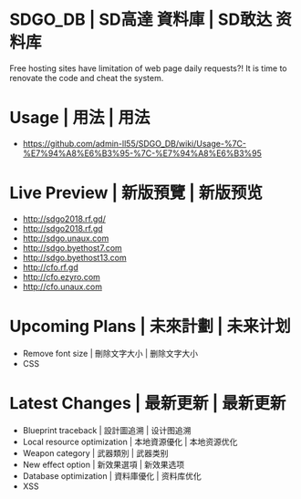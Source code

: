 # SDGO_DB | SD高達 資料庫 | SD敢达 资料库
Free hosting sites have limitation of web page daily requests?! It is time to renovate the code and cheat the system.

# Usage | 用法 | 用法
- https://github.com/admin-ll55/SDGO_DB/wiki/Usage-%7C-%E7%94%A8%E6%B3%95-%7C-%E7%94%A8%E6%B3%95

# Live Preview | 新版預覽 | 新版预览
- http://sdgo2018.rf.gd/
- http://sdgo2018.rf.gd
- http://sdgo.unaux.com
- http://sdgo.byethost7.com
- http://sdgo.byethost13.com
- http://cfo.rf.gd
- http://cfo.ezyro.com
- http://cfo.unaux.com

# Upcoming Plans | 未來計劃 | 未来计划
- Remove font size | 刪除文字大小 | 删除文字大小
- CSS

# Latest Changes | 最新更新 | 最新更新
- Blueprint traceback | 設計圖追溯 | 设计图追溯
- Local resource optimization | 本地資源優化 | 本地资源优化
- Weapon category | 武器類別 | 武器类别
- New effect option | 新效果選項 | 新效果选项
- Database optimization | 資料庫優化 | 资料库优化
- XSS
